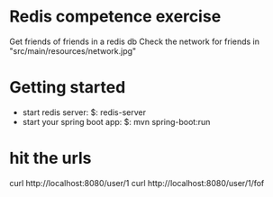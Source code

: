 # Redis competence exercise
Get friends of friends in a redis db
Check the network for friends in "src/main/resources/network.jpg"
# Getting started
* start redis server: $: redis-server
* start your spring boot app: $: mvn spring-boot:run

# hit the urls
curl http://localhost:8080/user/1
curl http://localhost:8080/user/1/fof

